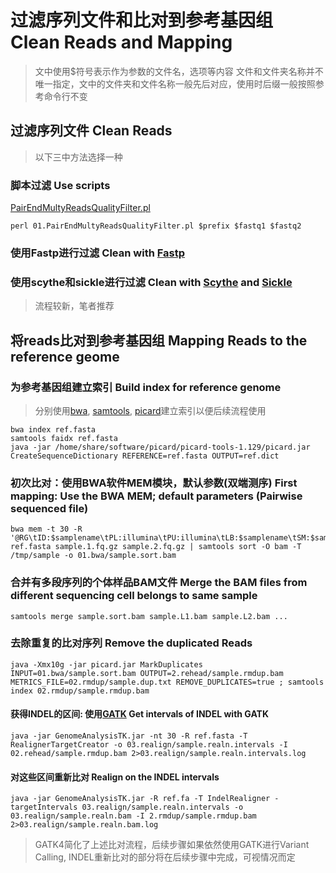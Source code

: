 # 过滤序列文件和比对到参考基因组 Clean Reads and Mapping
>文中使用$符号表示作为参数的文件名，选项等内容
>文件和文件夹名称并不唯一指定，文中的文件夹和文件名称一般先后对应，使用时后缀一般按照参考命令行不变
## 过滤序列文件 Clean Reads
>以下三中方法选择一种
### 脚本过滤 Use scripts
[PairEndMultyReadsQualityFilter.pl](https://github.com/shangshanzhizhe/Work_flow_of_population_genetics/blob/master/Scripts/PairEndMultyReadsQualityFilter.pl)
```
perl 01.PairEndMultyReadsQualityFilter.pl $prefix $fastq1 $fastq2
```
### 使用Fastp进行过滤 Clean with [Fastp](https://github.com/OpenGene/fastp)
### 使用scythe和sickle进行过滤 Clean with [Scythe](https://github.com/vsbuffalo/scythe) and [Sickle](https://github.com/najoshi/sickle)
>流程较新，笔者推荐
## 将reads比对到参考基因组 Mapping Reads to the reference geome
### 为参考基因组建立索引 Build index for reference genome
>分别使用[bwa](https://github.com/lh3/bwa), [samtools](https://github.com/samtools/samtools), [picard](https://broadinstitute.github.io/picard/)建立索引以便后续流程使用
```
bwa index ref.fasta
samtools faidx ref.fasta
java -jar /home/share/software/picard/picard-tools-1.129/picard.jar CreateSequenceDictionary REFERENCE=ref.fasta OUTPUT=ref.dict
```
### 初次比对：使用BWA软件MEM模块，默认参数(双端测序) First mapping: Use the BWA MEM; default parameters (Pairwise sequenced file)
```
bwa mem -t 30 -R '@RG\tID:$samplename\tPL:illumina\tPU:illumina\tLB:$samplename\tSM:$samplename\t' ref.fasta sample.1.fq.gz sample.2.fq.gz | samtools sort -O bam -T /tmp/sample -o 01.bwa/sample.sort.bam
```
### 合并有多段序列的个体样品BAM文件 Merge the BAM files from different sequencing cell belongs to same sample
```
samtools merge sample.sort.bam sample.L1.bam sample.L2.bam ...
```
### 去除重复的比对序列 Remove the duplicated Reads
```
java -Xmx10g -jar picard.jar MarkDuplicates INPUT=01.bwa/sample.sort.bam OUTPUT=2.rehead/sample.rmdup.bam METRICS_FILE=02.rmdup/sample.dup.txt REMOVE_DUPLICATES=true ; samtools index 02.rmdup/sample.rmdup.bam
```
#### 获得INDEL的区间: 使用[GATK](https://software.broadinstitute.org/gatk/) Get intervals of INDEL with GATK
```
java -jar GenomeAnalysisTK.jar -nt 30 -R ref.fasta -T RealignerTargetCreator -o 03.realign/sample.realn.intervals -I 02.rehead/sample.rmdup.bam 2>03.realign/sample.realn.intervals.log
```
#### 对这些区间重新比对 Realign on the INDEL intervals
```
java -jar GenomeAnalysisTK.jar -R ref.fa -T IndelRealigner -targetIntervals 03.realign/sample.realn.intervals -o 03.realign/sample.realn.bam -I 2.rmdup/sample.rmdup.bam 2>03.realign/sample.realn.bam.log
```
>GATK4简化了上述比对流程，后续步骤如果依然使用GATK进行Variant Calling, INDEL重新比对的部分将在后续步骤中完成，可视情况而定

